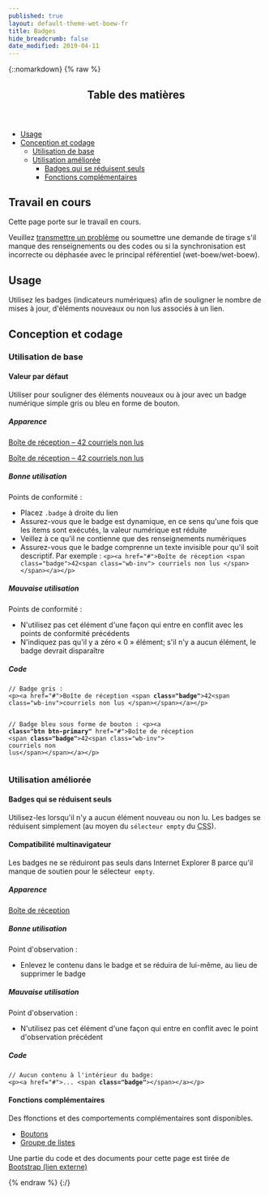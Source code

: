 ```yaml
---
published: true
layout: default-theme-wet-boew-fr
title: Badges
hide_breadcrumb: false
date_modified: 2019-04-11
---
```

{::nomarkdown}
{% raw %}
<span class="wb-prettify all-pre"></span>
  <div class="row">
    <nav role="navigation" class="col-md-8">
      <div class="panel panel-default">
        <header class="panel-heading">
          <h2 class="panel-title">Table des matières</h2>
        </header>
        <div class="panel-body">
          <ul>
            <li><a href="#purpose">Usage</a></li>
            <li><a href="#design">Conception et codage</a>
              <ul>
                <li><a href="#basic">Utilisation de base</a> </li>
                <li><a href="#enhanced">Utilisation améliorée </a>
                  <ul>
                    <li><a href="#collapsing">Badges qui se réduisent seuls </a></li>
                    <li><a href="#addon">Fonctions complémentaires </a> </li>
                  </ul>
                </li>
              </ul>
            </li>
          </ul>
        </div>
      </div>
    </nav>
    <section class="col-md-4">
      <div class="panel panel-warning">
        <div class="panel-body">
          <h2 class="mrgn-tp-0 h4 text-warning"><span class="fa fa-exclamation-triangle"></span> Travail en cours </h2>
          <p>Cette  page porte sur le travail en cours.</p>
          <p>Veuillez <a href="https://github.com/wet-boew/wet-boew-styleguide/issues/new">transmettre un problème</a> ou soumettre une demande de tirage s'il manque des renseignements ou des codes ou si la synchronisation est incorrecte ou déphasée avec  le principal référentiel (wet-boew/wet-boew).</p>
        </div>
      </div>
    </section>
  </div>
  <section>
    <h2 id="purpose"><span class="fa-stack"><span class="fa fa-circle fa-stack-2x"></span><span class="fa fa-info fa-stack-1x fa-inverse"></span></span> Usage </h2>
    <p>Utilisez les  badges (indicateurs numériques) afin de souligner le nombre de mises à jour, d'éléments nouveaux ou non lus associés à un lien.</p>
  </section>
  <h2 id="design"><span class="fa-stack"><span class="fa fa-circle fa-stack-2x"></span><span class="fa fa-paint-brush fa-stack-1x fa-inverse"></span></span> Conception et codage</h2>
  <h3 id="basic">Utilisation de base </h3>
  <h4 id="default"><span class="fa-stack"><span class="fa fa-circle fa-stack-2x"></span><span class="fas fa-cogs fa-stack-1x fa-inverse"></span></span> Valeur par défaut </h4>
  <p>Utiliser pour souligner des éléments nouveaux ou à jour avec un badge  numérique simple gris ou bleu en forme de bouton. </p>
  <div class="row">
    <div class="col-md-3">
      <div class="panel panel-default">
        <div class="panel-body">
          <h5 class="mrgn-tp-0 h5">Apparence</h5>
          <p><a href="#">Boîte de réception –  <span class="badge">42<span class="wb-inv"> courriels non lus</span></span></a></p>
          <p><a class="btn btn-primary" href="#">Boîte de réception –  <span class="badge">42<span class="wb-inv"> courriels non lus </span></span></a></p>
        </div>
      </div>
    </div>
    <div class="col-md-5">
      <h5 class="mrgn-tp-0 text-success"><span class="glyphicon glyphicon-ok-circle"></span> Bonne utilisation</h5>
      <p><span class="nowrap">Points de conformité&nbsp;:</span></p>
      <ul>
        <li>Placez <code>.badge</code> à droite du lien</li>
        <li>Assurez-vous que le  badge est dynamique, en ce sens qu'une fois que les items sont exécutés, la valeur numérique est réduite</li>
        <li>Veillez à ce qu'il ne contienne que des renseignements numériques</li>
        <li>Assurez-vous que le badge comprenne un texte invisible pour qu'il soit  descriptif.  Par exemple&nbsp;: <code>&lt;p&gt;&lt;a href=&quot;#&quot;&gt;Boîte de réception &lt;span class=&quot;badge&quot;&gt;42&lt;span class=&quot;wb-inv&quot;&gt; courriels non lus &lt;/span&gt;&lt;/span&gt;&lt;/a&gt;&lt;/p&gt;</code></li>
      </ul>
      <h5 class="mrgn-tp-0 text-danger h5"><span class="glyphicon glyphicon-remove-circle"></span> Mauvaise utilisation </h5>
      <p><span class="nowrap">Points de conformité&nbsp;:</span></p>
      <ul>
        <li>N'utilisez pas cet élément d'une façon qui entre en conflit avec les points de conformité précédents</li>
        <li>N'indiquez pas qu'il y a zéro «&nbsp;0&nbsp;» élément; s'il n'y a aucun élément, le badge devrait disparaître</li>
      </ul>
    </div>
    <div class="col-md-4">
      <h5 class="mrgn-tp-0">Code</h5>
      <pre><code>// Badge gris :
&lt;p&gt;&lt;a href=&quot;#&quot;&gt;Boîte de réception &lt;span <strong>class=&quot;badge&quot;</strong>&gt;42&lt;span class=&quot;wb-inv&quot;&gt;courriels non lus &lt;/span&gt;&lt;/span&gt;&lt;/a&gt;&lt;/p&gt;

// Badge bleu sous forme de bouton :
&lt;p&gt;&lt;a <strong>class=&quot;btn btn-primary&quot;</strong> href=&quot;#&quot;&gt;Boîte de réception &lt;span <strong>class=&quot;badge&quot;</strong>&gt;42&lt;span class=&quot;wb-inv&quot;&gt; courriels non lus&lt;/span&gt;&lt;/span&gt;&lt;/a&gt;&lt;/p&gt;</code></pre>
    </div>
  </div>
  <h3 id="enhanced">Utilisation améliorée </h3>
  <h4 id="collapsing"><span class="fa-stack"><span class="fa fa-circle fa-stack-2x"></span><span class="fa fa-times fa-stack-1x fa-inverse"></span></span> Badges qui se réduisent  seuls </h4>
  <p>Utilisez-les lorsqu'il n'y a aucun élément nouveau ou non lu. Les badges  se réduisent simplement (au moyen du <code>sélecteur empty</code> du <abbr title="feuille de style en cascade">CSS</abbr>). </p>
  <section class="alert alert-danger">
    <h4 class="mrgn-tp-0">Compatibilité multinavigateur </h4>
    <p>Les badges ne se réduiront pas seuls dans Internet Explorer 8 parce qu'il manque de soutien pour le sélecteur<code> empty</code>.</p>
  </section>
  <div class="row">
    <div class="col-md-3">
      <div class="panel panel-default">
        <div class="panel-body">
          <h5 class="mrgn-tp-0">Apparence</h5>
          <p><a href="#">Boîte de réception  <span class="badge"></span></a></p>
        </div>
      </div>
    </div>
    <div class="col-md-5">
      <h5 class="mrgn-tp-0 text-success"><span class="glyphicon glyphicon-ok-circle"></span> Bonne utilisation </h5>
      <p><span class="nowrap">Point d'observation&nbsp;:</span></p>
      <ul>
        <li>Enlevez le contenu dans le  badge et  se réduira de lui-même, au lieu de supprimer le  badge</li>
      </ul>
      <h5 class="mrgn-tp-0 text-danger"><span class="glyphicon glyphicon-remove-circle"></span> Mauvaise utilisation  </h5>
      <p><span class="nowrap">Point d'observation&nbsp;:</span></p>
      <ul>
        <li>N'utilisez pas cet élément d'une façon qui entre en conflit avec le point d'observation précédent</li>
      </ul>
    </div>
    <div class="col-md-4">
      <h5 class="mrgn-tp-0">Code</h5>
      <pre><code>// Aucun contenu à l'intérieur du badge:
&lt;p&gt;&lt;a href=&quot;#&quot;&gt;... &lt;span <strong>class=&quot;badge&quot;</strong>&gt;&lt;/span&gt;&lt;/a&gt;&lt;/p&gt;</code></pre>
    </div>
  </div>
  <h4 id="addon"><span class="fa-stack"><span class="fa fa-circle fa-stack-2x"></span><span class="fa fa-stack-1x fa-plus fa-inverse"></span></span> Fonctions complémentaires </h4>
  <p>Des ffonctions et des comportements complémentaires sont disponibles.</p>
  <ul class="list-inline lst-spcd">
    <li><a class="btn btn-default" href="buttons-en.html">Boutons</a></li>
    <li><a class="btn btn-default" href="listgroup-en.html">Groupe de listes </a></li>
  </ul>
  <p class="mrgn-tp-lg text-muted">Une partie du code et des documents pour cette page est tirée de <a href="https://getbootstrap.com/" >Bootstrap<span  class="wb-inv"> (lien externe)</span></a></p>
{% endraw %}
{:/}
